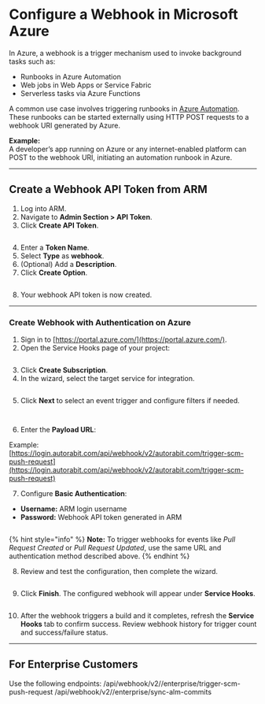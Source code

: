 # Configure a Webhook in Microsoft Azure

In Azure, a webhook is a trigger mechanism used to invoke background tasks such as:

* Runbooks in Azure Automation
* Web jobs in Web Apps or Service Fabric
* Serverless tasks via Azure Functions

A common use case involves triggering runbooks in [Azure Automation](../../../arm/integration-and-plugins/azure-devops.md). These runbooks can be started externally using HTTP POST requests to a webhook URI generated by Azure.

**Example:**\
A developer’s app running on Azure or any internet-enabled platform can POST to the webhook URI, initiating an automation runbook in Azure.

***

## Create a Webhook API Token from ARM

1. Log into ARM.
2. Navigate to **Admin Section > API Token**.
3. Click **Create API Token**.

<figure><img src="../../../../.gitbook/assets/image (965).png" alt=""><figcaption></figcaption></figure>

4. Enter a **Token Name**.
5. Select **Type** as **webhook**.
6. (Optional) Add a **Description**.
7. Click **Create Option**.

<figure><img src="../../../../.gitbook/assets/image (966).png" alt=""><figcaption></figcaption></figure>

8. Your webhook API token is now created.

***

### Create Webhook with Authentication on Azure

1. Sign in to [https://portal.azure.com/](https://portal.azure.com/).
2. Open the Service Hooks page of your project:

<figure><img src="../../../../.gitbook/assets/image (967).png" alt=""><figcaption></figcaption></figure>

3. Click **Create Subscription**.
4. In the wizard, select the target service for integration.

<figure><img src="../../../../.gitbook/assets/image (968).png" alt=""><figcaption></figcaption></figure>

5. Click **Next** to select an event trigger and configure filters if needed.

<figure><img src="../../../../.gitbook/assets/image (969).png" alt=""><figcaption></figcaption></figure>

<figure><img src="../../../../.gitbook/assets/image (970).png" alt=""><figcaption></figcaption></figure>

6. Enter the **Payload URL**:

Example:\
[https://login.autorabit.com/api/webhook/v2/autorabit.com/trigger-scm-push-request](https://login.autorabit.com/api/webhook/v2/autorabit.com/trigger-scm-push-request)

7. Configure **Basic Authentication**:

* **Username:** ARM login username
* **Password:** Webhook API token generated in ARM

<figure><img src="../../../../.gitbook/assets/image (971).png" alt=""><figcaption></figcaption></figure>

{% hint style="info" %}
**Note:** To trigger webhooks for events like _Pull Request Created_ or _Pull Request Updated_, use the same URL and authentication method described above.
{% endhint %}

8. Review and test the configuration, then complete the wizard.

<figure><img src="../../../../.gitbook/assets/image (972).png" alt=""><figcaption></figcaption></figure>

9. Click **Finish**. The configured webhook will appear under **Service Hooks**.

<figure><img src="../../../../.gitbook/assets/image (973).png" alt=""><figcaption></figcaption></figure>

10. After the webhook triggers a build and it completes, refresh the **Service Hooks** tab to confirm success. Review webhook history for trigger count and success/failure status.

***

## For Enterprise Customers

Use the following endpoints: /api/webhook/v2//enterprise/trigger-scm-push-request /api/webhook/v2//enterprise/sync-alm-commits
